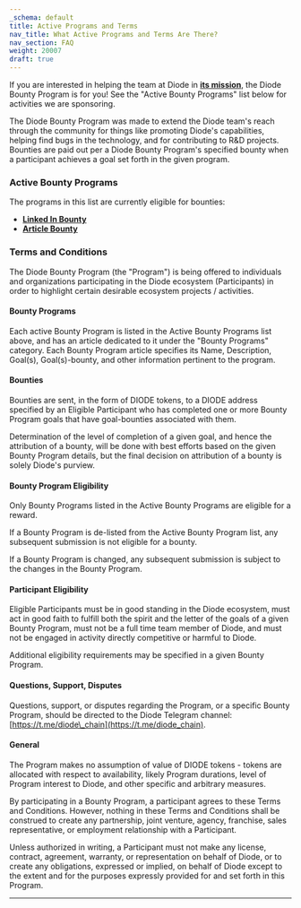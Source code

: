 ```yaml
---
_schema: default
title: Active Programs and Terms
nav_title: What Active Programs and Terms Are There?
nav_section: FAQ
weight: 20007
draft: true
---
```

If you are interested in helping the team at Diode in <a href="https://diode.io/resources/about" target="_blank" rel="noopener"><strong>its mission</strong></a>, the Diode Bounty Program is for you! See the "Active Bounty Programs" list below for activities we are sponsoring.

The Diode Bounty Program was made to extend the Diode team's reach through the community for things like promoting Diode's capabilities, helping find bugs in the technology, and for contributing to R&D projects. Bounties are paid out per a Diode Bounty Program's specified bounty when a participant achieves a goal set forth in the given program.

### **Active Bounty Programs**

The programs in this list are currently eligible for bounties:

* [**Linked In Bounty**](https://docs.diode.io/linked-in-bounty/)
* [**Article Bounty**](https://docs.diode.io/article-bounty/)

### **Terms and Conditions**

The Diode Bounty Program (the "Program") is being offered to individuals and organizations participating in the Diode ecosystem (Participants) in order to highlight certain desirable ecosystem projects / activities.

#### **Bounty Programs**

Each active Bounty Program is listed in the Active Bounty Programs list above, and has an article dedicated to it under the "Bounty Programs" category. Each Bounty Program article specifies its Name, Description, Goal(s), Goal(s)-bounty, and other information pertinent to the program.

#### **Bounties**

Bounties are sent, in the form of DIODE tokens, to a DIODE address specified by an Eligible Participant who has completed one or more Bounty Program goals that have goal-bounties associated with them.

Determination of the level of completion of a given goal, and hence the attribution of a bounty, will be done with best efforts based on the given Bounty Program details, but the final decision on attribution of a bounty is solely Diode's purview.

#### **Bounty Program Eligibility**

Only Bounty Programs listed in the Active Bounty Programs are eligible for a reward.

If a Bounty Program is de-listed from the Active Bounty Program list, any subsequent submission is not eligible for a bounty.

If a Bounty Program is changed, any subsequent submission is subject to the changes in the Bounty Program.

#### **Participant Eligibility**

Eligible Participants must be in good standing in the Diode ecosystem, must act in good faith to fulfill both the spirit and the letter of the goals of a given Bounty Program, must not be a full time team member of Diode, and must not be engaged in activity directly competitive or harmful to Diode.

Additional eligibility requirements may be specified in a given Bounty Program.

#### **Questions, Support, Disputes**

Questions, support, or disputes regarding the Program, or a specific Bounty Program, should be directed to the Diode Telegram channel: [https://t.me/diode\_chain](https://t.me/diode_chain).

#### **General**

The Program makes no assumption of value of DIODE tokens - tokens are allocated with respect to availability, likely Program durations, level of Program interest to Diode, and other specific and arbitrary measures.

By participating in a Bounty Program, a participant agrees to these Terms and Conditions. However, nothing in these Terms and Conditions shall be construed to create any partnership, joint venture, agency, franchise, sales representative, or employment relationship with a Participant.

Unless authorized in writing, a Participant must not make any license, contract, agreement, warranty, or representation on behalf of Diode, or to create any obligations, expressed or implied, on behalf of Diode except to the extent and for the purposes expressly provided for and set forth in this Program.

---

&nbsp;